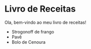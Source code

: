 # Livro de Receitas

Ola, bem-vindo ao meu livro de receitas!
 - Strogonoff de frango
 - Pavê
 - Bolo de Cenoura
  
